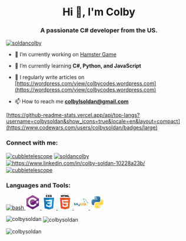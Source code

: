 <h1 align="center">Hi 👋, I'm Colby</h1>
<h3 align="center">A passionate C# developer from the US.</h3>

<p align="left"> <a href="https://twitter.com/soldancolby" target="blank"><img src="https://img.shields.io/twitter/follow/soldancolby?logo=twitter&style=for-the-badge" alt="soldancolby" /></a> </p>

- 🔭 I’m currently working on [Hamster Game](https://github.com/colbysoldan/HamsterAdventure)

- 🌱 I’m currently learning **C#, Python, and JavaScript**

- 📝 I regularly write articles on [https://wordpress.com/view/colbycodes.wordpress.com](https://wordpress.com/view/colbycodes.wordpress.com)

- 📫 How to reach me **colbylsoldan@gmail.com**

[https://github-readme-stats.vercel.app/api/top-langs?username=colbysoldan&show_icons=true&locale=en&layout=compact](https://www.codewars.com/users/colbysoldan/badges/large)

<h3 align="left">Connect with me:</h3>
<p align="left">
<a href="https://codepen.io/cubbletelescope" target="blank"><img align="center" src="https://raw.githubusercontent.com/rahuldkjain/github-profile-readme-generator/master/src/images/icons/Social/codepen.svg" alt="cubbletelescope" height="30" width="40" /></a>
<a href="https://twitter.com/soldancolby" target="blank"><img align="center" src="https://raw.githubusercontent.com/rahuldkjain/github-profile-readme-generator/master/src/images/icons/Social/twitter.svg" alt="soldancolby" height="30" width="40" /></a>
<a href="https://linkedin.com/in/https://www.linkedin.com/in/colby-soldan-10228a23b/" target="blank"><img align="center" src="https://raw.githubusercontent.com/rahuldkjain/github-profile-readme-generator/master/src/images/icons/Social/linked-in-alt.svg" alt="https://www.linkedin.com/in/colby-soldan-10228a23b/" height="30" width="40" /></a>
<a href="https://instagram.com/cubbletelescope" target="blank"><img align="center" src="https://raw.githubusercontent.com/rahuldkjain/github-profile-readme-generator/master/src/images/icons/Social/instagram.svg" alt="cubbletelescope" height="30" width="40" /></a>
</p>

<h3 align="left">Languages and Tools:</h3>
<p align="left"> <a href="https://www.gnu.org/software/bash/" target="_blank" rel="noreferrer"> <img src="https://www.vectorlogo.zone/logos/gnu_bash/gnu_bash-icon.svg" alt="bash" width="40" height="40"/> </a> <a href="https://www.w3schools.com/cs/" target="_blank" rel="noreferrer"> <img src="https://raw.githubusercontent.com/devicons/devicon/master/icons/csharp/csharp-original.svg" alt="csharp" width="40" height="40"/> </a> <a href="https://www.w3schools.com/css/" target="_blank" rel="noreferrer"> <img src="https://raw.githubusercontent.com/devicons/devicon/master/icons/css3/css3-original-wordmark.svg" alt="css3" width="40" height="40"/> </a> <a href="https://www.w3.org/html/" target="_blank" rel="noreferrer"> <img src="https://raw.githubusercontent.com/devicons/devicon/master/icons/html5/html5-original-wordmark.svg" alt="html5" width="40" height="40"/> </a> <a href="https://www.mysql.com/" target="_blank" rel="noreferrer"> <img src="https://raw.githubusercontent.com/devicons/devicon/master/icons/mysql/mysql-original-wordmark.svg" alt="mysql" width="40" height="40"/> </a> <a href="https://www.python.org" target="_blank" rel="noreferrer"> <img src="https://raw.githubusercontent.com/devicons/devicon/master/icons/python/python-original.svg" alt="python" width="40" height="40"/> </a> </p>

<p><img align="left" src="https://github-readme-stats.vercel.app/api/top-langs?username=colbysoldan&show_icons=true&locale=en&layout=compact" alt="colbysoldan" /></p>

<p>&nbsp;<img align="center" src="https://github-readme-stats.vercel.app/api?username=colbysoldan&show_icons=true&locale=en" alt="colbysoldan" /></p>

<p><img align="center" src="https://github-readme-streak-stats.herokuapp.com/?user=colbysoldan&" alt="colbysoldan" /></p>
